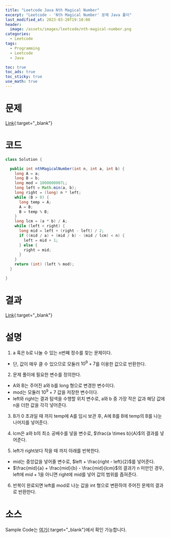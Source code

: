 ```yaml
---
title: "Leetcode Java Nth Magical Number"
excerpt: "Leetcode - 'Nth Magical Number' 문제 Java 풀이"
last_modified_at: 2023-03-20T19:10:00
header:
  image: /assets/images/leetcode/nth-magical-number.png
categories:
  - Leetcode
tags:
  - Programming
  - Leetcode
  - Java

toc: true
toc_ads: true
toc_sticky: true
use_math: true
---
```

# 문제
[Link](https://leetcode.com/problems/nth-magical-number){:target="_blank"}

# 코드
```java
class Solution {

  public int nthMagicalNumber(int n, int a, int b) {
    long A = a;
    long B = b;
    long mod = 1000000007L;
    long left = Math.min(a, b);
    long right = (long) n * left;
    while (B > 0) {
      long temp = A;
      A = B;
      B = temp % B;
    }
    long lcm = (a * b) / A;
    while (left < right) {
      long mid = left + (right - left) / 2;
      if ((mid / a) + (mid / b) - (mid / lcm) < n) {
        left = mid + 1;
      } else {
        right = mid;
      }
    }
    return (int) (left % mod);
  }

}
```

# 결과
[Link](https://leetcode.com/problems/nth-magical-number/submissions/918686372/){:target="_blank"}

# 설명
1. a 혹은 b로 나눌 수 있는 n번째 정수를 찾는 문제이다.
- 단, 값이 매우 클 수 있으므로 모듈러 $10^9 + 7$를 이용한 값으로 반환한다.

2. 문제 풀이에 필요한 변수를 정의한다.
- A와 B는 주어진 a와 b를 long 형으로 변경한 변수이다.
- mod는 모듈러 $10^9 + 7$ 값을 저장한 변수이다.
- left와 right는 결과 탐색을 수행할 위치 변수로, a와 b 중 가장 작은 값과 해당 값에 n을 더한 값을 각각 넣어준다.

3. B가 0 초과일 때 까지 temp에 A를 임시 보관 후, A에 B를 B에 temp의 B를 나눈 나머지를 넣어준다.

4. lcm은 a와 b의 최소 공배수를 넣을 변수로, $\frac{a \times b}{A}$의 결과를 넣어준다.

5. left가 right보다 작을 때 까지 아래를 반복한다.
- mid는 중앙값을 넣어줄 변수로, $left + \frac{right - left}{2}$를 넣어준다.
- $\frac{mid}{a} + \frac{mid}{b} - \frac{mid}{lcm}$의 결과가 n 미만인 경우, left에 $mid + 1$을 아니면 right에 mid를 넣어 값의 범위를 좁혀준다.

6. 반복이 완료되면 left를 mod로 나눈 값을 int 형으로 변환하여 주어진 문제의 결과로 반환한다.

# 소스
Sample Code는 [여기](https://github.com/GracefulSoul/leetcode/blob/master/src/main/java/gracefulsoul/problems/NthMagicalNumber.java){:target="_blank"}에서 확인 가능합니다.